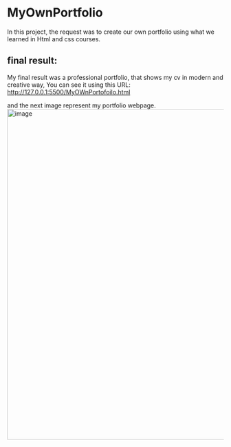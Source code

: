 # MyOwnPortfolio
In this project, the request was to create our own portfolio using what we learned in Html and css courses.


## final result:
My final result was a professional portfolio, that shows my cv in modern and creative way, You can see it using this URL: http://127.0.0.1:5500/MyOWnPortofoilo.html

and the next image represent my portfolio webpage.
<img width="1366" height="768" alt="image" src="https://github.com/user-attachments/assets/708cfd0a-5021-473f-831c-93f70397bafc" />
